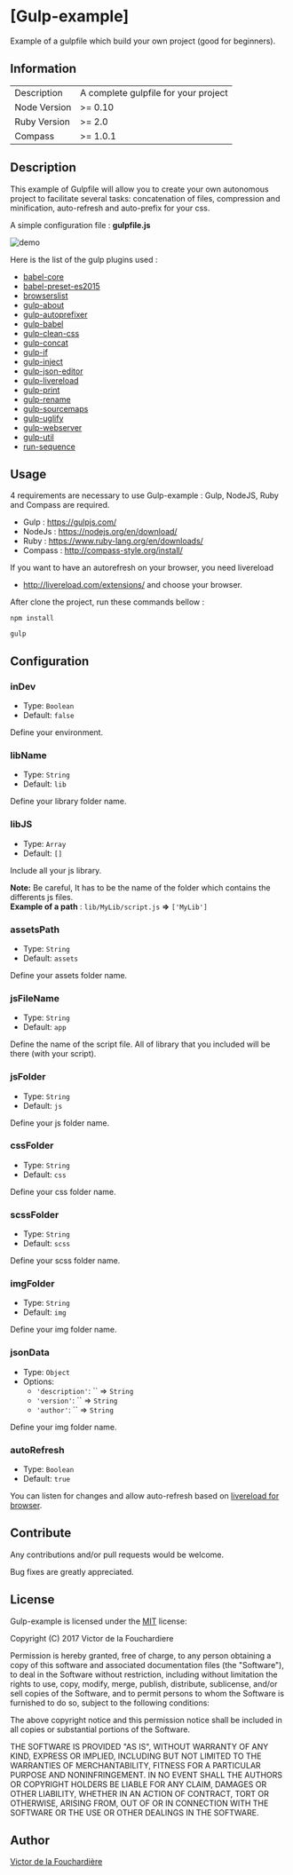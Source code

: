 # [Gulp-example]

Example of a gulpfile which build your own project (good for beginners).

## Information

<table>
<td>Description</td>
<td>A complete gulpfile for your project</td>
</tr>
<tr>
<td>Node Version</td>
<td>>= 0.10</td>
</tr>
<tr>
<td>Ruby Version</td>
<td>>= 2.0</td>
</tr>
<tr>
<td>Compass</td>
<td>>= 1.0.1</td>
</tr>
</table>

## Description

This example of Gulpfile will allow you to create your own autonomous project to facilitate several tasks: concatenation of files, compression and minification, auto-refresh and auto-prefix for your css.

A simple configuration file : **gulpfile.js**

![demo](https://im3.ezgif.com/tmp/ezgif-3-4cfbdb0f0c.gif)

Here is the list of the gulp plugins used : 

* [babel-core](https://github.com/babel/babel/tree/master/packages/babel-core)
* [babel-preset-es2015](https://github.com/babel/babel/tree/master/packages/babel-preset-es2015)
* [browserslist](https://github.com/ai/browserslist)
* [gulp-about](https://github.com/michaelbazos/gulp-about)
* [gulp-autoprefixer](https://github.com/sindresorhus/gulp-autoprefixer)
* [gulp-babel](https://github.com/babel/gulp-babel)
* [gulp-clean-css](https://github.com/scniro/gulp-clean-css)
* [gulp-concat](https://github.com/contra/gulp-concat)
* [gulp-if](https://github.com/robrich/gulp-if)
* [gulp-inject](https://github.com/klei/gulp-inject)
* [gulp-json-editor](https://github.com/morou/gulp-json-editor)
* [gulp-livereload](https://github.com/vohof/gulp-livereload)
* [gulp-print](https://github.com/alexgorbatchev/gulp-print)
* [gulp-rename](https://github.com/hparra/gulp-rename)
* [gulp-sourcemaps](https://github.com/gulp-sourcemaps/gulp-sourcemaps)
* [gulp-uglify](https://github.com/terinjokes/gulp-uglify)
* [gulp-webserver](https://github.com/schickling/gulp-webserver)
* [gulp-util](https://github.com/gulpjs/gulp-util)
* [run-sequence](https://www.npmjs.com/package/run-sequence)

## Usage

4 requirements are necessary to use Gulp-example : Gulp, NodeJS, Ruby and Compass are required.

* Gulp : https://gulpjs.com/
* NodeJs : https://nodejs.org/en/download/
* Ruby : https://www.ruby-lang.org/en/downloads/
* Compass :  http://compass-style.org/install/

If you want to have an autorefresh on your browser, you need livereload
* http://livereload.com/extensions/ and choose your browser.

After clone the project, run these commands bellow :  

```
npm install
```

```
gulp
```

## Configuration

### inDev

- Type: `Boolean`
- Default: `false`

Define your environment.


### libName

- Type: `String`
- Default: `lib`

Define your library folder name.

### libJS

- Type: `Array`
- Default: `[]`

Include all your js library.

**Note:** Be careful, It has to be the name of the folder which contains the differents js files.
<br/>
**Example of a path** :  `lib/MyLib/script.js` **=>** `['MyLib']`

### assetsPath

- Type: `String`
- Default: `assets`

Define your assets folder name.

### jsFileName

- Type: `String`
- Default: `app`

Define the name of the script file. All of library that you included will be there (with your script).

### jsFolder

- Type: `String`
- Default: `js`

Define your js folder name.

### cssFolder

- Type: `String`
- Default: `css`

Define your css folder name.

### scssFolder

- Type: `String`
- Default: `scss`

Define your scss folder name.

### imgFolder

- Type: `String`
- Default: `img`

Define your img folder name.

### jsonData

- Type: `Object`
- Options:
  - `'description'`: `` => `String`
  - `'version'`: `` => `String`
  - `'author'`: `` => `String`

Define your img folder name.

### autoRefresh

- Type: `Boolean`
- Default: `true`

You can listen for changes and allow auto-refresh based on [livereload for browser](http://livereload.com/extensions/).

## Contribute

Any contributions and/or pull requests would be welcome.

Bug fixes are greatly appreciated.

## License

Gulp-example is licensed under the [MIT](http://www.opensource.org/licenses/mit-license.php) license:

Copyright (C) 2017 Victor de la Fouchardiere

Permission is hereby granted, free of charge, to any person obtaining a copy of this software and associated documentation files (the "Software"), to deal in the Software without restriction, including without limitation the rights to use, copy, modify, merge, publish, distribute, sublicense, and/or sell copies of the Software, and to permit persons to whom the Software is furnished to do so, subject to the following conditions:

The above copyright notice and this permission notice shall be included in all copies or substantial portions of the Software.

THE SOFTWARE IS PROVIDED "AS IS", WITHOUT WARRANTY OF ANY KIND, EXPRESS OR IMPLIED, INCLUDING BUT NOT LIMITED TO THE WARRANTIES OF MERCHANTABILITY, FITNESS FOR A PARTICULAR PURPOSE AND NONINFRINGEMENT. IN NO EVENT SHALL THE AUTHORS OR COPYRIGHT HOLDERS BE LIABLE FOR ANY CLAIM, DAMAGES OR OTHER LIABILITY, WHETHER IN AN ACTION OF CONTRACT, TORT OR OTHERWISE, ARISING FROM, OUT OF OR IN CONNECTION WITH THE SOFTWARE OR THE USE OR OTHER DEALINGS IN THE SOFTWARE.

## Author
[Victor de la Fouchardière](http://www.victor-de-la-fouchardiere.fr/)
